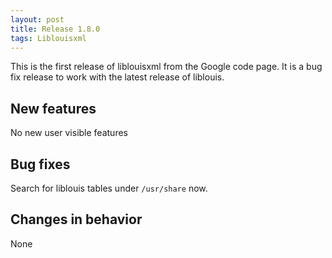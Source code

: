 ```yaml
---
layout: post
title: Release 1.8.0
tags: Liblouisxml
---
```


This is the first release of liblouisxml from the Google code page. It is a bug fix release to work with the latest release of liblouis.

## New features

No new user visible features

## Bug fixes

Search for liblouis tables under `/usr/share` now.

## Changes in behavior

None
